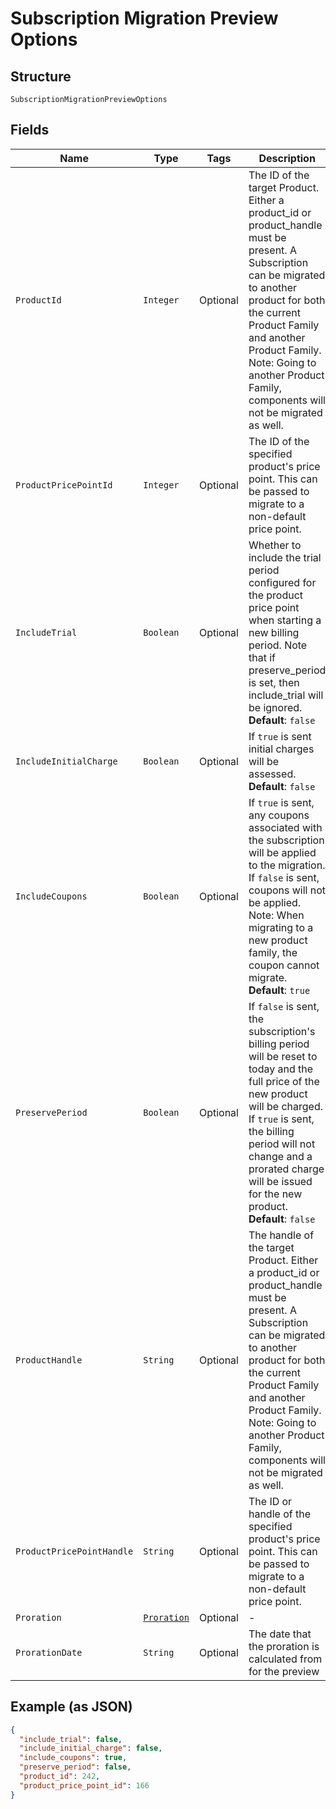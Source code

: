 
# Subscription Migration Preview Options

## Structure

`SubscriptionMigrationPreviewOptions`

## Fields

| Name | Type | Tags | Description | Getter | Setter |
|  --- | --- | --- | --- | --- | --- |
| `ProductId` | `Integer` | Optional | The ID of the target Product. Either a product_id or product_handle must be present. A Subscription can be migrated to another product for both the current Product Family and another Product Family. Note: Going to another Product Family, components will not be migrated as well. | Integer getProductId() | setProductId(Integer productId) |
| `ProductPricePointId` | `Integer` | Optional | The ID of the specified product's price point. This can be passed to migrate to a non-default price point. | Integer getProductPricePointId() | setProductPricePointId(Integer productPricePointId) |
| `IncludeTrial` | `Boolean` | Optional | Whether to include the trial period configured for the product price point when starting a new billing period. Note that if preserve_period is set, then include_trial will be ignored.<br>**Default**: `false` | Boolean getIncludeTrial() | setIncludeTrial(Boolean includeTrial) |
| `IncludeInitialCharge` | `Boolean` | Optional | If `true` is sent initial charges will be assessed.<br>**Default**: `false` | Boolean getIncludeInitialCharge() | setIncludeInitialCharge(Boolean includeInitialCharge) |
| `IncludeCoupons` | `Boolean` | Optional | If `true` is sent, any coupons associated with the subscription will be applied to the migration. If `false` is sent, coupons will not be applied. Note: When migrating to a new product family, the coupon cannot migrate.<br>**Default**: `true` | Boolean getIncludeCoupons() | setIncludeCoupons(Boolean includeCoupons) |
| `PreservePeriod` | `Boolean` | Optional | If `false` is sent, the subscription's billing period will be reset to today and the full price of the new product will be charged. If `true` is sent, the billing period will not change and a prorated charge will be issued for the new product.<br>**Default**: `false` | Boolean getPreservePeriod() | setPreservePeriod(Boolean preservePeriod) |
| `ProductHandle` | `String` | Optional | The handle of the target Product. Either a product_id or product_handle must be present. A Subscription can be migrated to another product for both the current Product Family and another Product Family. Note: Going to another Product Family, components will not be migrated as well. | String getProductHandle() | setProductHandle(String productHandle) |
| `ProductPricePointHandle` | `String` | Optional | The ID or handle of the specified product's price point. This can be passed to migrate to a non-default price point. | String getProductPricePointHandle() | setProductPricePointHandle(String productPricePointHandle) |
| `Proration` | [`Proration`](../../doc/models/proration.md) | Optional | - | Proration getProration() | setProration(Proration proration) |
| `ProrationDate` | `String` | Optional | The date that the proration is calculated from for the preview | String getProrationDate() | setProrationDate(String prorationDate) |

## Example (as JSON)

```json
{
  "include_trial": false,
  "include_initial_charge": false,
  "include_coupons": true,
  "preserve_period": false,
  "product_id": 242,
  "product_price_point_id": 166
}
```


